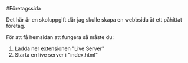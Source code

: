 #Företagssida

Det här är en skoluppgift där jag skulle skapa en webbsida åt ett påhittat företag.

För att få hemsidan att fungera så måste du:
1. Ladda ner extensionen "Live Server"
2. Starta en live server i "index.html"
